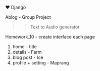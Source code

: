  ♥️ Django

Ablog - Group Project

>> Text to Audio generator

Homework_10 - create interface each page
1. home - title
2. details - Farm
3. blog post - Ice
4. profile + setting - Maprang
